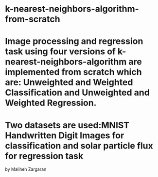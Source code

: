 # k-nearest-neighbors-algorithm-from-scratch 
# Image processing and regression task using four versions of k-nearest-neighbors-algorithm are implemented from scratch which   are: Unweighted and Weighted Classification and Unweighted and Weighted Regression.
# Two datasets are used:MNIST Handwritten Digit Images for classification and solar particle flux for regression task

by Maliheh Zargaran
